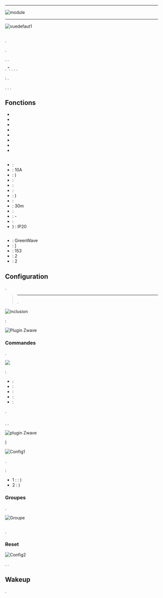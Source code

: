 # 

****

![module](images/greenwave.Powernode1/module.jpg)

****

![vuedefaut1](images/greenwave.Powernode1/vuedefaut1.jpg)

## 

.

.

. .

.  ". . . .

 : .

. . .

## Fonctions

-   
-   
-   
-   
-   
-   
-   
-   

## 

-    : 
-    : 10A
-    : )
-    : 
-    : 
-    : 
-    : )
-    : 
-    : 30m
-    : 
-    : -
-    : 
-   ) : IP20

## 

-    : GreenWave
-    : ]
-    : 153
-    : 2
-    : 2

## Configuration

 [](https://doc.jeedom.com/de_DE/plugins/automation%20protocol/openzwave/).

> ****
>
> .

![inclusion](images/greenwave.Powernode1/inclusion.jpg)

 :

![Plugin Zwave](images/greenwave.Powernode1/information.jpg)

### Commandes

.

![](images/greenwave.Powernode1/commandes.jpg)

 :

-    : 
-    : 
-    : 
-    : 
-    : 

.

### 

. .

![ plugin Zwave](images/plugin/bouton_configuration.jpg)

)

![Config1](images/greenwave.Powernode1/config1.jpg)

.

 :

-   1 :  : )
-   2 : )

### Groupes

.

![Groupe](images/greenwave.Powernode1/groupe.jpg)

## 

.

### Reset

![Config2](images/greenwave.Powernode1/config2.jpg)

. .

### 

## Wakeup

.
